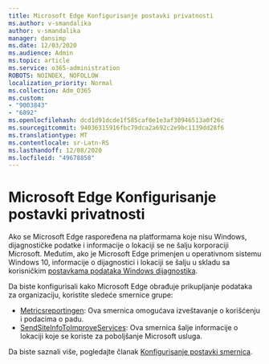 ```yaml
---
title: Microsoft Edge Konfigurisanje postavki privatnosti
ms.author: v-smandalika
author: v-smandalika
manager: dansimp
ms.date: 12/03/2020
ms.audience: Admin
ms.topic: article
ms.service: o365-administration
ROBOTS: NOINDEX, NOFOLLOW
localization_priority: Normal
ms.collection: Adm_O365
ms.custom:
- "9003843"
- "6892"
ms.openlocfilehash: dcd1d91dcde1f585caf0e1e3af30946513a0f26c
ms.sourcegitcommit: 94036315916fbc79dca2a692c2e9bc1139dd28f6
ms.translationtype: MT
ms.contentlocale: sr-Latn-RS
ms.lasthandoff: 12/08/2020
ms.locfileid: "49678858"
---
```

# <a name="microsoft-edge-configure-privacy-settings"></a>Microsoft Edge Konfigurisanje postavki privatnosti

Ako se Microsoft Edge raspoređena na platformama koje nisu Windows, dijagnostičke podatke i informacije o lokaciji se ne šalju korporaciji Microsoft. Međutim, ako je Microsoft Edge primenjen u operativnom sistemu Windows 10, informacije o dijagnostici i lokaciji se šalju u skladu sa korisničkim [postavkama podataka Windows dijagnostika](https://docs.microsoft.com/windows/privacy/configure-windows-diagnostic-data-in-your-organization).

Da biste konfigurisali kako Microsoft Edge obrađuje prikupljanje podataka za organizaciju, koristite sledeće smernice grupe:
- [Metricsreportingen](https://docs.microsoft.com/DeployEdge/microsoft-edge-policies#metricsreportingenabled): Ova smernica omogućava izveštavanje o korišćenju i podacima o padu.
- [SendSiteInfoToImproveServices](https://docs.microsoft.com/DeployEdge/microsoft-edge-policies#sendsiteinfotoimproveservices): Ova smernica šalje informacije o lokaciji koje se koriste za poboljšanje Microsoft usluga.

Da biste saznali više, pogledajte članak [Konfigurisanje postavki smernica](https://docs.microsoft.com/deployedge/microsoft-edge-enterprise-privacy-settings#configure-policy-settings).